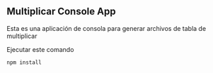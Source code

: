 


## Multiplicar Console App

Esta es una aplicación de consola para generar archivos de tabla de multiplicar

Ejecutar este comando

```
npm install
```